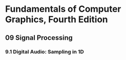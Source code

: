 # Fundamentals of Computer Graphics, Fourth Edition

## 09 Signal Processing

### 9.1	Digital Audio: Sampling in 1D